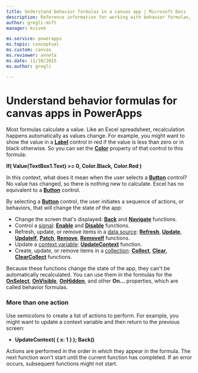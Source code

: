 ```yaml
---
title: Understand behavior formulas in a canvas app | Microsoft Docs
description: Reference information for working with behavior formulas, which change the state of a canvas app in PowerApps
author: gregli-msft
manager: kvivek

ms.service: powerapps
ms.topic: conceptual
ms.custom: canvas
ms.reviewer: anneta
ms.date: 11/10/2015
ms.author: gregli

---
```

# Understand behavior formulas for canvas apps in PowerApps

Most formulas calculate a value.  Like an Excel spreadsheet, recalculation happens automatically as values change.  For example, you might want to show the value in a **[Label](controls/control-text-box.md)** control in red if the value is less than zero or in black otherwise. So you can set the **[Color](controls/properties-color-border.md)** property of that control to this formula:

**If( Value(TextBox1.Text) >= 0, Color.Black, Color.Red )**

In this context, what does it mean when the user selects a **[Button](controls/control-button.md)** control?  No value has changed, so there is nothing new to calculate. Excel has no equivalent to a **[Button](controls/control-button.md)** control.  

By selecting a **[Button](controls/control-button.md)** control, the user initiates a sequence of actions, or behaviors, that will change the state of the app:

* Change the screen that's displayed: **[Back](functions/function-navigate.md)** and **[Navigate](functions/function-navigate.md)** functions.
* Control a [signal](functions/signals.md): **[Enable](functions/function-enable-disable.md)** and **[Disable](functions/function-enable-disable.md)** functions.
* Refresh, update, or remove items in a [data source](working-with-data-sources.md): **[Refresh](functions/function-refresh.md)**, **[Update](functions/function-update-updateif.md)**, **[UpdateIf](functions/function-update-updateif.md)**, **[Patch](functions/function-patch.md)**, **[Remove](functions/function-remove-removeif.md)**, **[RemoveIf](functions/function-remove-removeif.md)** functions.
* Update a [context variable](working-with-variables.md#create-a-context-variable):  **[UpdateContext](functions/function-updatecontext.md)** function.
* Create, update, or remove items in a [collection](working-with-data-sources.md#collections):  **[Collect](functions/function-clear-collect-clearcollect.md)**, **[Clear](functions/function-clear-collect-clearcollect.md)**, **[ClearCollect](functions/function-clear-collect-clearcollect.md)** functions.

Because these functions change the state of the app, they can't be automatically recalculated. You can use them in the formulas for the **[OnSelect](controls/properties-core.md)**, **[OnVisible](controls/control-screen.md)**, **[OnHidden](controls/control-screen.md)**, and other **On...** properties, which are called behavior formulas.

### More than one action
Use semicolons to create a list of actions to perform. For example, you might want to update a context variable and then return to the previous screen:

* **UpdateContext( { x: 1 } ); Back()**

Actions are performed in the order in which they appear in the formula.  The next function won't start until the current function has completed. If an error occurs, subsequent functions might not start.

